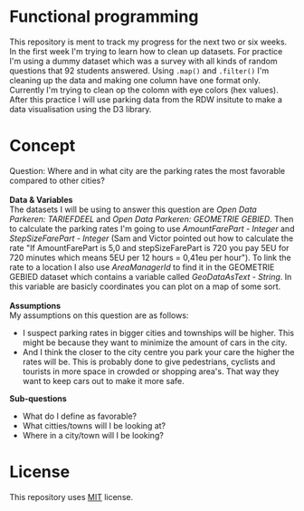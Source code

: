 # Functional programming

This repository is ment to track my progress for the next two or six weeks. In the first week I'm trying to learn how to clean up datasets. For practice I'm using a dummy dataset which was a survey with all kinds of random questions that 92 students answered. Using `.map()` and `.filter()` I'm cleaning up the data and making one column have one format only. Currently I'm trying to clean op the colomn with eye colors (hex values). After this practice I will use parking data from the RDW insitute to make a data visualisation using the D3 library.

# Concept

Question: Where and in what city are the parking rates the most favorable compared to other cities? <br>
<br>
**Data & Variables** <br>
The datasets I will be using to answer this question are _Open Data Parkeren: TARIEFDEEL_ and _Open Data Parkeren: GEOMETRIE GEBIED_. Then to calculate the parking rates I'm going to use _AmountFarePart - Integer_ and _StepSizeFarePart - Integer_ (Sam and Victor pointed out how to calculate the rate "If AmountFarePart is 5,0 and stepSizeFarePart is 720 you pay 5EU for 720 minutes which means 5EU per 12 hours = 0,41eu per hour"). To link the rate to a location I also use _AreaManagerId_ to find it in the GEOMETRIE GEBIED dataset which contains a variable called _GeoDataAsText - String_. In this variable are basicly coordinates you can plot on a map of some sort. <br>
<br>
**Assumptions** <br>
My assumptions on this question are as follows:
* I suspect parking rates in bigger cities and townships will be higher. This might be because they want to minimize the amount of cars in the city.
* And I think the closer to the city centre you park your care the higher the rates will be. This is probably done to give pedestrians, cyclists and tourists in more space in crowded or shopping area's. That way they want to keep cars out to make it more safe.

**Sub-questions**
- What do I define as favorable?
- What citties/towns will I be looking at?
- Where in a city/town will I be looking?

# License

This repository uses [MIT](https://github.com/mbergevoet/iCOV-redesign/blob/master/LICENSE) license.
